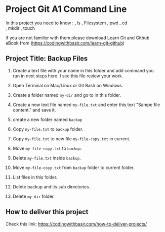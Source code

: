# Project Git A1 Command Line

In this project you need to know :
, ls
, Filesystem
, pwd
, cd  
, mkdir
, touch

If you are not familier with them please download Learn Git and Github eBook from (https://codingwithbasir.com/learn-git-github)

## Project Title: Backup Files

1. Create a text file with your name in this folder and add command you run in next steps here. I see this file review your work.

2. Open Terminal on Mac/Linux or Git Bash on Windows.

3. Create a folder named `my-dir` and go to in this folder.

4. Create a new text file named `my-file.txt` and enter this text "Sampe file content." and save it.

5. create a new folder named `backup`

6. Copy `my-file.txt` to `backup` folder.

7. Copy `my-file.txt` to new file `my-file-copy.txt` in current.

8. Move `my-file-copy.txt` to `backup`.

9. Delete `my-file.txt` inside `backup`.

10. Move `my-file-copy.txt` from `backup` folder to current folder.

11. List files in this folder.

12. Delete backup and its sub directories.

13. Delete `my-dir` folder.

## How to deliver this project

Check this link: https://codingwithbasir.com/how-to-deliver-projects/
